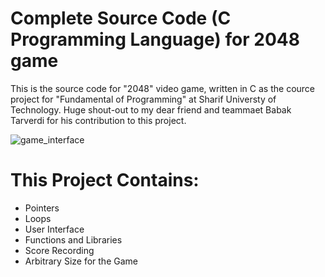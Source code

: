 # Complete Source Code (C Programming Language) for 2048 game
This is the source code for "2048" video game, written in C as the cource project for "Fundamental of Programming" at Sharif Universty of Technology.
Huge shout-out to my dear friend and teammaet Babak Tarverdi for his contribution to this project.

![game_interface](https://github.com/user-attachments/assets/5ab64ad9-b329-4873-bf36-70bec7c98b10)
# This Project Contains:
- Pointers
- Loops
- User Interface
- Functions and Libraries
- Score Recording
- Arbitrary Size for the Game
